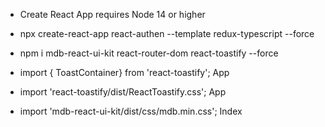 - Create React App requires Node 14 or higher
- npx create-react-app react-authen --template redux-typescript --force
- npm i mdb-react-ui-kit react-router-dom react-toastify --force

- import { ToastContainer} from 'react-toastify'; App
- import 'react-toastify/dist/ReactToastify.css'; App

- import 'mdb-react-ui-kit/dist/css/mdb.min.css'; Index
